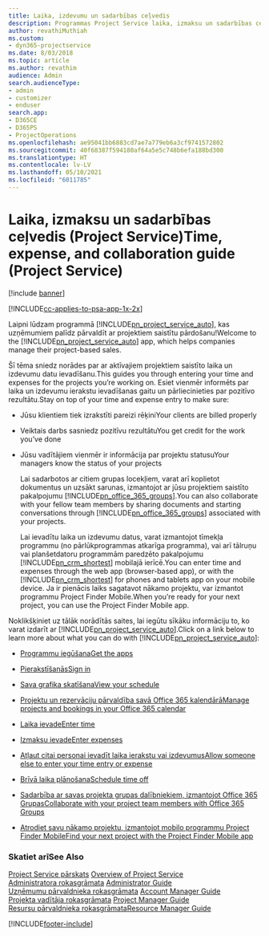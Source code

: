 ```yaml
---
title: Laika, izdevumu un sadarbības ceļvedis
description: Programmas Project Service laika, izmaksu un sadarbības ceļvedis
author: revathiMuthiah
ms.custom:
- dyn365-projectservice
ms.date: 8/03/2018
ms.topic: article
ms.author: revathim
audience: Admin
search.audienceType:
- admin
- customizer
- enduser
search.app:
- D365CE
- D365PS
- ProjectOperations
ms.openlocfilehash: ae95041bb6883cd7ae7a779eb6a3cf9741572802
ms.sourcegitcommit: 40f68387f594180af64a5e5c748b6efa188bd300
ms.translationtype: HT
ms.contentlocale: lv-LV
ms.lasthandoff: 05/10/2021
ms.locfileid: "6011785"
---
```

# <a name="time-expense-and-collaboration-guide-project-service"></a><span data-ttu-id="5a507-103">Laika, izmaksu un sadarbības ceļvedis (Project Service)</span><span class="sxs-lookup"><span data-stu-id="5a507-103">Time, expense, and collaboration guide (Project Service)</span></span>

[!include [banner](../includes/psa-now-project-operations.md)]

[!INCLUDE[cc-applies-to-psa-app-1x-2x](../includes/cc-applies-to-psa-app-1x-2x.md)]

<span data-ttu-id="5a507-104">Laipni lūdzam programmā [!INCLUDE[pn_project_service_auto](../includes/pn-project-service-auto.md)], kas uzņēmumiem palīdz pārvaldīt ar projektiem saistītu pārdošanu!</span><span class="sxs-lookup"><span data-stu-id="5a507-104">Welcome to the [!INCLUDE[pn_project_service_auto](../includes/pn-project-service-auto.md)] app, which helps companies manage their project-based sales.</span></span> 
  
 <span data-ttu-id="5a507-105">Šī tēma sniedz norādes par ar aktīvajiem projektiem saistīto laika un izdevumu datu ievadīšanu.</span><span class="sxs-lookup"><span data-stu-id="5a507-105">This guides you through entering your time and expenses for the projects you’re working on.</span></span> <span data-ttu-id="5a507-106">Esiet vienmēr informēts par laika un izdevumu ierakstu ievadīšanas gaitu un pārliecinieties par pozitīvo rezultātu.</span><span class="sxs-lookup"><span data-stu-id="5a507-106">Stay on top of your time and expense entry to make sure:</span></span>  
  
- <span data-ttu-id="5a507-107">Jūsu klientiem tiek izrakstīti pareizi rēķini</span><span class="sxs-lookup"><span data-stu-id="5a507-107">Your clients are billed properly</span></span>  
  
- <span data-ttu-id="5a507-108">Veiktais darbs sasniedz pozitīvu rezultātu</span><span class="sxs-lookup"><span data-stu-id="5a507-108">You get credit for the work you’ve done</span></span>  
  
- <span data-ttu-id="5a507-109">Jūsu vadītājiem vienmēr ir informācija par projektu statusu</span><span class="sxs-lookup"><span data-stu-id="5a507-109">Your managers know the status of your projects</span></span>  
  
  <span data-ttu-id="5a507-110">Lai sadarbotos ar citiem grupas locekļiem, varat arī koplietot dokumentus un uzsākt sarunas, izmantojot ar jūsu projektiem saistīto pakalpojumu [!INCLUDE[pn_office_365_groups](../includes/pn-office-365-groups.md)].</span><span class="sxs-lookup"><span data-stu-id="5a507-110">You can also collaborate with your fellow team members by sharing documents and starting conversations through [!INCLUDE[pn_office_365_groups](../includes/pn-office-365-groups.md)] associated with your projects.</span></span>  
  
  <span data-ttu-id="5a507-111">Lai ievadītu laika un izdevumu datus, varat izmantojot tīmekļa programmu (no pārlūkprogrammas atkarīga programma), vai arī tālruņu vai planšetdatoru programmām paredzēto pakalpojumu [!INCLUDE[pn_crm_shortest](../includes/pn-crm-shortest.md)] mobilajā ierīcē.</span><span class="sxs-lookup"><span data-stu-id="5a507-111">You can enter time and expenses through the web app (browser-based app), or with the [!INCLUDE[pn_crm_shortest](../includes/pn-crm-shortest.md)] for phones and tablets app on your mobile device.</span></span> <span data-ttu-id="5a507-112">Ja ir pienācis laiks sagatavot nākamo projektu, var izmantot programmu Project Finder Mobile.</span><span class="sxs-lookup"><span data-stu-id="5a507-112">When you’re ready for your next project, you can use the Project Finder Mobile app.</span></span>  
  
<span data-ttu-id="5a507-113">Noklikšķiniet uz tālāk norādītās saites, lai iegūtu sīkāku informāciju to, ko varat izdarīt ar [!INCLUDE[pn_project_service_auto](../includes/pn-project-service-auto.md)].</span><span class="sxs-lookup"><span data-stu-id="5a507-113">Click on a link below to learn more about what you can do with [!INCLUDE[pn_project_service_auto](../includes/pn-project-service-auto.md)]:</span></span>  
  
-   [<span data-ttu-id="5a507-114">Programmu iegūšana</span><span class="sxs-lookup"><span data-stu-id="5a507-114">Get the apps</span></span>](../psa/get-apps.md)  
  
-   [<span data-ttu-id="5a507-115">Pierakstīšanās</span><span class="sxs-lookup"><span data-stu-id="5a507-115">Sign in</span></span>](../psa/sign-in.md)  
  
-   [<span data-ttu-id="5a507-116">Sava grafika skatīšana</span><span class="sxs-lookup"><span data-stu-id="5a507-116">View your schedule</span></span>](../psa/view-schedule.md)  
  
-   [<span data-ttu-id="5a507-117">Projektu un rezervāciju pārvaldība savā Office 365 kalendārā</span><span class="sxs-lookup"><span data-stu-id="5a507-117">Manage projects and bookings in your Office 365 calendar</span></span>](../psa/manage-project-bookings-office-365-calendar.md)  
  
-   [<span data-ttu-id="5a507-118">Laika ievade</span><span class="sxs-lookup"><span data-stu-id="5a507-118">Enter time</span></span>](../psa/enter-time.md)  
  
-   [<span data-ttu-id="5a507-119">Izmaksu ievade</span><span class="sxs-lookup"><span data-stu-id="5a507-119">Enter expenses</span></span>](../psa/enter-expenses.md)  
  
-   [<span data-ttu-id="5a507-120">Atļaut citai personai ievadīt laika ierakstu vai izdevumus</span><span class="sxs-lookup"><span data-stu-id="5a507-120">Allow someone else to enter your time entry or expense</span></span>](../psa/allow-someone-else-enter-time-entry-expense.md)  
  
-   [<span data-ttu-id="5a507-121">Brīvā laika plānošana</span><span class="sxs-lookup"><span data-stu-id="5a507-121">Schedule time off</span></span>](../psa/schedule-time-off.md)  
  
-   [<span data-ttu-id="5a507-122">Sadarbība ar savas projekta grupas dalībniekiem, izmantojot Office 365 Grupas</span><span class="sxs-lookup"><span data-stu-id="5a507-122">Collaborate with your project team members with Office 365 Groups</span></span>](../psa/collaborate-project-team-members-office-365-groups.md)  
  
-   [<span data-ttu-id="5a507-123">Atrodiet savu nākamo projektu, izmantojot mobilo programmu Project Finder Mobile</span><span class="sxs-lookup"><span data-stu-id="5a507-123">Find your next project with the Project Finder Mobile app</span></span>](../psa/find-next-project-finder-mobile-app.md)  
  
### <a name="see-also"></a><span data-ttu-id="5a507-124">Skatiet arī</span><span class="sxs-lookup"><span data-stu-id="5a507-124">See Also</span></span>  
 <span data-ttu-id="5a507-125">[Project Service pārskats](../psa/overview.md) </span><span class="sxs-lookup"><span data-stu-id="5a507-125">[Overview of Project Service](../psa/overview.md) </span></span>  
 <span data-ttu-id="5a507-126">[Administratora rokasgrāmata](../psa/admin-guide.md) </span><span class="sxs-lookup"><span data-stu-id="5a507-126">[Administrator Guide](../psa/admin-guide.md) </span></span>  
 <span data-ttu-id="5a507-127">[Uzņēmumu pārvaldnieka rokasgrāmata](../psa/account-manager-guide.md) </span><span class="sxs-lookup"><span data-stu-id="5a507-127">[Account Manager Guide](../psa/account-manager-guide.md) </span></span>  
 <span data-ttu-id="5a507-128">[Projekta vadītāja rokasgrāmata](../psa/project-manager-guide.md) </span><span class="sxs-lookup"><span data-stu-id="5a507-128">[Project Manager Guide](../psa/project-manager-guide.md) </span></span>  
 [<span data-ttu-id="5a507-129">Resursu pārvaldnieka rokasgrāmata</span><span class="sxs-lookup"><span data-stu-id="5a507-129">Resource Manager Guide</span></span>](../psa/resource-manager-guide.md)   


[!INCLUDE[footer-include](../includes/footer-banner.md)]
